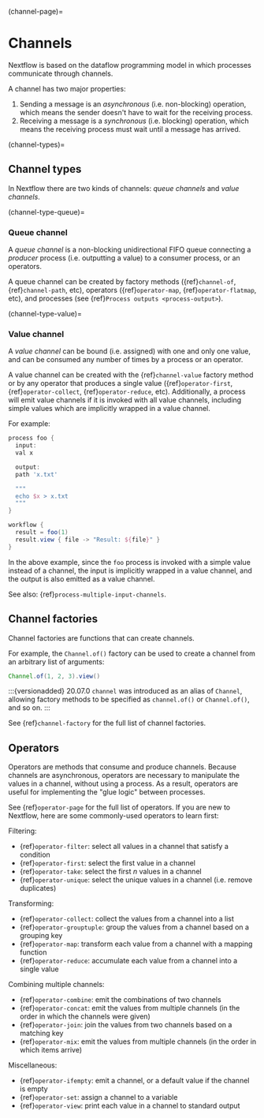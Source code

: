 (channel-page)=

# Channels

Nextflow is based on the dataflow programming model in which processes communicate through channels.

A channel has two major properties:

1. Sending a message is an *asynchronous* (i.e. non-blocking) operation, which means the sender doesn't have to wait for the receiving process.
2. Receiving a message is a *synchronous* (i.e. blocking) operation, which means the receiving process must wait until a message has arrived.

(channel-types)=

## Channel types

In Nextflow there are two kinds of channels: *queue channels* and *value channels*.

(channel-type-queue)=

### Queue channel

A *queue channel* is a non-blocking unidirectional FIFO queue connecting a *producer* process (i.e. outputting a value)
to a consumer process, or an operators.

A queue channel can be created by factory methods ({ref}`channel-of`, {ref}`channel-path`, etc), operators ({ref}`operator-map`, {ref}`operator-flatmap`, etc), and processes (see {ref}`Process outputs <process-output>`).

(channel-type-value)=

### Value channel

A *value channel* can be bound (i.e. assigned) with one and only one value, and can be consumed any number of times by
a process or an operator.

A value channel can be created with the {ref}`channel-value` factory method or by any operator that produces a single value
({ref}`operator-first`, {ref}`operator-collect`, {ref}`operator-reduce`, etc). Additionally, a process will emit value
channels if it is invoked with all value channels, including simple values which are implicitly wrapped in a value channel.

For example:

```groovy
process foo {
  input:
  val x

  output:
  path 'x.txt'

  """
  echo $x > x.txt
  """
}

workflow {
  result = foo(1)
  result.view { file -> "Result: ${file}" }
}
```

In the above example, since the `foo` process is invoked with a simple value instead of a channel, the input is implicitly
wrapped in a value channel, and the output is also emitted as a value channel.

See also: {ref}`process-multiple-input-channels`.

## Channel factories

Channel factories are functions that can create channels.

For example, the `Channel.of()` factory can be used to create a channel from an arbitrary list of arguments:

```groovy
Channel.of(1, 2, 3).view()
```

:::{versionadded} 20.07.0
`channel` was introduced as an alias of `Channel`, allowing factory methods to be specified as `channel.of()` or `Channel.of()`, and so on.
:::

See {ref}`channel-factory` for the full list of channel factories.

## Operators

Operators are methods that consume and produce channels. Because channels are asynchronous, operators are necessary to manipulate the values in a channel, without using a process. As a result, operators are useful for implementing the "glue logic" between processes.

See {ref}`operator-page` for the full list of operators. If you are new to Nextflow, here are some commonly-used operators to learn first:

Filtering:

- {ref}`operator-filter`: select all values in a channel that satisfy a condition
- {ref}`operator-first`: select the first value in a channel
- {ref}`operator-take`: select the first *n* values in a channel
- {ref}`operator-unique`: select the unique values in a channel (i.e. remove duplicates)

Transforming:

- {ref}`operator-collect`: collect the values from a channel into a list
- {ref}`operator-grouptuple`: group the values from a channel based on a grouping key
- {ref}`operator-map`: transform each value from a channel with a mapping function
- {ref}`operator-reduce`: accumulate each value from a channel into a single value

Combining multiple channels:

- {ref}`operator-combine`: emit the combinations of two channels
- {ref}`operator-concat`: emit the values from multiple channels (in the order in which the channels were given)
- {ref}`operator-join`: join the values from two channels based on a matching key
- {ref}`operator-mix`: emit the values from multiple channels (in the order in which items arrive)

Miscellaneous:

- {ref}`operator-ifempty`: emit a channel, or a default value if the channel is empty
- {ref}`operator-set`: assign a channel to a variable
- {ref}`operator-view`: print each value in a channel to standard output
